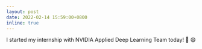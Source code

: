 ```yaml
---
layout: post
date: 2022-02-14 15:59:00+0800
inline: true
---
```


I started my internship with NVIDIA Applied Deep Learning Team today! :muscle: :smile: